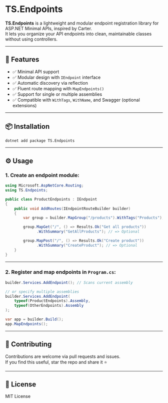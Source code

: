 ﻿# TS.Endpoints

**TS.Endpoints** is a lightweight and modular endpoint registration library for ASP.NET Minimal APIs, inspired by Carter.  
It lets you organize your API endpoints into clean, maintainable classes without using controllers.

---

## 🚀 Features

- ✅ Minimal API support
- ✅ Modular design with `IEndpoint` interface
- ✅ Automatic discovery via reflection
- ✅ Fluent route mapping with `MapEndpoints()`
- ✅ Support for single or multiple assemblies
- ✅ Compatible with `WithTags`, `WithName`, and Swagger (optional extensions)

---

## 📦 Installation

```bash
dotnet add package TS.Endpoints
```

---

## ⚙️ Usage

### 1. Create an endpoint module:

```csharp
using Microsoft.AspNetCore.Routing;
using TS.Endpoints;

public class ProductEndpoints : IEndpoint
{
    public void AddRoutes(IEndpointRouteBuilder builder)
    {
        var group = builder.MapGroup("/products").WithTags("Products");

        group.MapGet("/", () => Results.Ok("Get all products"))
              .WithSummary("GetAllProducts"); // => Optional

        group.MapPost("/", () => Results.Ok("Create product"))
              .WithSummary("CreateProduct"); // => Optional
    }
}
```

---

### 2. Register and map endpoints in `Program.cs`:

```csharp
builder.Services.AddEndpoint(); // Scans current assembly

// or specify multiple assemblies
builder.Services.AddEndpoint(
    typeof(ProductEndpoints).Assembly,
    typeof(OtherEndpoints).Assembly
);

var app = builder.Build();
app.MapEndpoints();
```

---

## 🤝 Contributing

Contributions are welcome via pull requests and issues.  
If you find this useful, star the repo and share it ⭐

---

## 📄 License

MIT License

